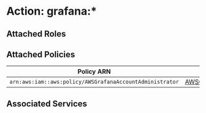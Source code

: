 # Action: grafana:*

## Attached Roles

## Attached Policies

| Policy ARN | Policy Name |
|------------|-------------|
| `arn:aws:iam::aws:policy/AWSGrafanaAccountAdministrator` | [AWSGrafanaAccountAdministrator](../policies.md#awsgrafanaaccountadministrator) |

## Associated Services

